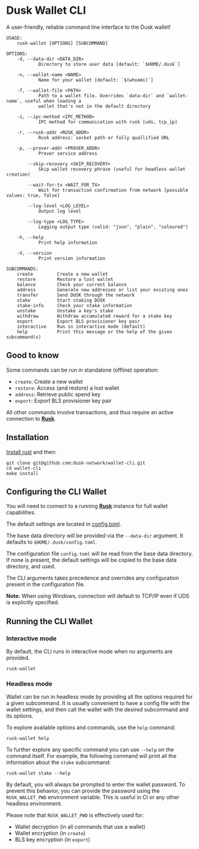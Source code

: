 # Dusk Wallet CLI

A user-friendly, reliable command line interface to the Dusk wallet!

```
USAGE:
    rusk-wallet [OPTIONS] [SUBCOMMAND]

OPTIONS:
    -d, --data-dir <DATA_DIR>
            Directory to store user data [default: `$HOME/.dusk`]

    -n, --wallet-name <NAME>
            Name for your wallet [default: `$(whoami)`]

    -f, --wallet-file <PATH>
            Path to a wallet file. Overrides `data-dir` and `wallet-name`, useful when loading a
            wallet that's not in the default directory

    -i, --ipc-method <IPC_METHOD>
            IPC method for communication with rusk [uds, tcp_ip]

    -r, --rusk-addr <RUSK_ADDR>
            Rusk address: socket path or fully quallified URL

    -p, --prover-addr <PROVER_ADDR>
            Prover service address

        --skip-recovery <SKIP_RECOVERY>
            Skip wallet recovery phrase (useful for headless wallet creation)

        --wait-for-tx <WAIT_FOR_TX>
            Wait for transaction confirmation from network [possible values: true, false]

        --log-level <LOG_LEVEL>
            Output log level

        --log-type <LOG_TYPE>
            Logging output type (valid: "json", "plain", "coloured")

    -h, --help
            Print help information

    -V, --version
            Print version information

SUBCOMMANDS:
    create         Create a new wallet
    restore        Restore a lost wallet
    balance        Check your current balance
    address        Generate new addresses or list your existing ones
    transfer       Send DUSK through the network
    stake          Start staking DUSK
    stake-info     Check your stake information
    unstake        Unstake a key's stake
    withdraw       Withdraw accumulated reward for a stake key
    export         Export BLS provisioner key pair
    interactive    Run in interactive mode (default)
    help           Print this message or the help of the given subcommand(s)
```

## Good to know

Some commands can be run in standalone (offline) operation:
- `create`: Create a new wallet
- `restore`: Access (and restore) a lost wallet
- `address`: Retrieve public spend key
- `export`: Export BLS provisioner key pair

All other commands involve transactions, and thus require an active connection to [**Rusk**](https://github.com/dusk-network/rusk).

## Installation

[Install rust](https://www.rust-lang.org/tools/install) and then:

```
git clone git@github.com:dusk-network/wallet-cli.git 
cd wallet-cli
make install
```

## Configuring the CLI Wallet

You will need to connect to a running [**Rusk**](https://github.com/dusk-network/rusk) instance for full wallet capabilities.

The default settings are located in [config.toml](config.toml).

The base data directory will be provided via the `--data-dir` argument. It defaults to `$HOME/.dusk/config.toml`.

The configuration file `config.toml` will be read from the base data directory. If none is present, the default settings will be copied to the base data directory, and used.

The CLI arguments takes precedence and overrides any configuration present in the configuration file.

**Note:** When using Windows, connection will default to TCP/IP even if UDS is explicitly specified.

## Running the CLI Wallet

### Interactive mode

By default, the CLI runs in interactive mode when no arguments are provided.

```
rusk-wallet
```

### Headless mode

Wallet can be run in headless mode by providing all the options required for a given subcommand. It is usually convenient to have a config file with the wallet settings, and then call the wallet with the desired subcommand and its options.

To explore available options and commands, use the `help` command:
```
rusk-wallet help
```

To further explore any specific command you can use `--help` on the command itself. For example, the following command will print all the information about the `stake` subcommand:
```
rusk-wallet stake --help
```

By default, you will always be prompted to enter the wallet password. To prevent this behavior, you can provide the password using the `RUSK_WALLET_PWD` environment variable. This is useful in CI or any other headless environment.

Please note that `RUSK_WALLET_PWD` is effectively used for:
- Wallet decryption (in all commands that use a wallet)
- Wallet encryption (in `create`)
- BLS key encryption (in `export`)
